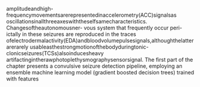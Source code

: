 amplitudeandhigh-frequencymovementsarerepresentedinaccelerometry(ACC)signalsas
oscillationsinallthreeaxeswiththeselfsamecharacteristics. Changesoftheautonomousner-
vous system that frequently occur peri-ictally in these seizures are reproduced in the traces
ofelectrodermalactivity(EDA)andbloodvolumepulsesignals,althoughthelatterarerarely
usableasthestrongmotionofthebodyduringtonic-clonicseizures(TCSs)alsoinducesheavy
artifactingintherawphotoplethysmographysensorsignal.
The first part of the chapter presents a convulsive seizure detection pipeline, employing
an ensemble machine learning model (gradient boosted decision trees) trained with features